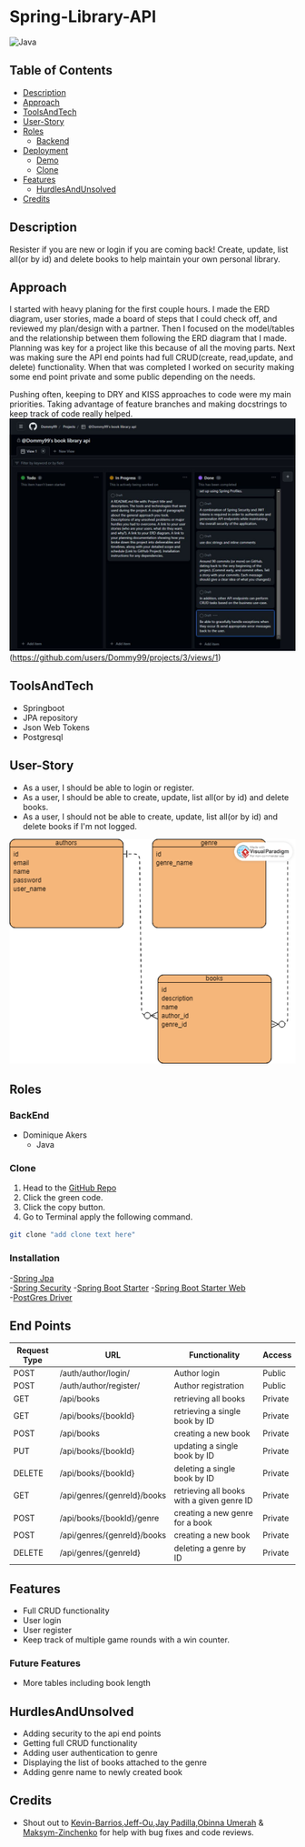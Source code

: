 # Spring-Library-API

![Java](https://img.shields.io/badge/java-%23ED8B00.svg?style=for-the-badge&logo=java&logoColor=white)

## Table of Contents

- [Description](#description)
- [Approach](#approach)
- [ToolsAndTech](#toolsAndtech)
- [User-Story](#user-Story)
- [Roles](#roles)
    - [Backend](#backEnd)
- [Deployment](#deployment)
    - [Demo](#demo)
    - [Clone](#clone)
- [Features](#features)
    - [HurdlesAndUnsolved](#hurdlesAndunsolved)
- [Credits](#credits)

## Description
Resister if you are new or login if you are coming back! Create, update, list all(or by id) and delete books to help maintain your own personal library.
## Approach
I started with heavy planing for the first couple hours. I made the ERD diagram, user stories, made a board of steps that I could check off, and reviewed my plan/design with a partner.
Then I focused on the model/tables and the relationship between them following the ERD diagram that I made. Planning was key for a project like this because of all the moving parts. Next was 
making sure the API end points had full CRUD(create, read,update, and delete) functionality. When that was completed I worked on security making some end point private and some public depending on the needs.

Pushing often, keeping to DRY and KISS approaches to code were my main priorities. Taking advantage of feature branches and making docstrings to keep track of code really helped.
![Api.](/src/main/java/com/bookkeeper/library/img/book-library-api.JPG)
(https://github.com/users/Dommy99/projects/3/views/1)
## ToolsAndTech
- Springboot
- JPA repository
- Json Web Tokens
- Postgresql
## User-Story
- As a user, I should be able to login or register.
- As a user, I should be able to create, update, list all(or by id) and delete books.
- As a user, I should not be able to create, update, list all(or by id) and delete books if I'm not logged.

![ERD.](/src/main/java/com/bookkeeper/library/img/library%20erd.png)


## Roles

### BackEnd
- Dominique Akers
    - Java

### Clone
1. Head to the [GitHub Repo](https://github.com/Dommy99/spring-library)
2. Click the green code.
3. Click the copy button.
4. Go to Terminal apply the following command.
```bash
git clone "add clone text here"
```
### Installation

-[Spring Jpa](https://mvnrepository.com/artifact/org.springframework.boot/spring-boot-starter-data-jpa/3.0.6)  
-[Spring Security](https://mvnrepository.com/artifact/org.springframework.boot/spring-boot-starter-security)
-[Spring Boot Starter](https://mvnrepository.com/artifact/org.springframework.boot/spring-boot-starter/3.0.6)
-[Spring Boot Starter Web](https://mvnrepository.com/artifact/org.springframework.boot/spring-boot-starter-web/3.0.5)  
-[PostGres Driver](https://mvnrepository.com/artifact/org.postgresql/postgresql/42.6.0)

## End Points

| Request Type | URL                         | Functionality                              | Access  |
|--------------|-----------------------------|--------------------------------------------|---------|
| POST         | /auth/author/login/         | Author login                               | Public  |
| POST         | /auth/author/register/      | Author registration                        | Public  |
| GET          | /api/books                  | retrieving all books                       | Private |
| GET          | /api/books/{bookId}         | retrieving a single book by ID             | Private |
| POST         | /api/books                  | creating a new book                        | Private |
| PUT          | /api/books/{bookId}         | updating a single book by ID               | Private |
| DELETE       | /api/books/{bookId}         | deleting a single book by ID               | Private |
| GET          | /api/genres/{genreId}/books | retrieving all books with a given genre ID | Private |
| POST         | /api/books/{bookId}/genre   | creating a new genre for a book            | Private |
| POST         | /api/genres/{genreId}/books | creating a new book                        | Private |
| DELETE       | /api/genres/{genreId}       | deleting a genre by ID                     | Private |

## Features
- Full CRUD functionality
- User login
- User register
- Keep track of multiple game rounds with a win counter.
### Future Features
- More tables including book length

## HurdlesAndUnsolved
- Adding security to the api end points
- Getting full CRUD functionality
- Adding user authentication to genre
- Displaying the list of books attached to the genre
- Adding genre name to newly created book

## Credits
- Shout out to [Kevin-Barrios](https://github.com/dayjyun),[Jeff-Ou](https://github.com/pophero110),[Jay Padilla](https://github.com/Jaypad07),[Obinna Umerah](https://github.com/ObinnaUmerah) & [Maksym-Zinchenko](https://github.com/maklaut007) for help with bug fixes and code reviews.
